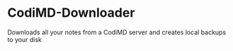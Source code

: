 # CodiMD-Downloader
Downloads all your notes from a CodiMD server and creates local backups to your disk
